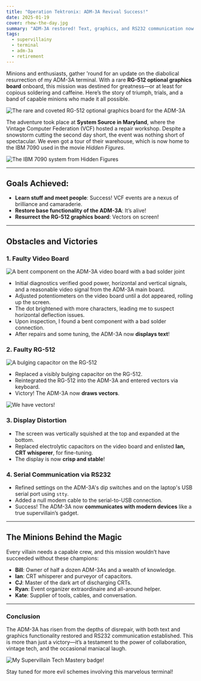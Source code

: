 ```yaml
---
title: "Operation Tektronix: ADM-3A Revival Success!"
date: 2025-01-19
cover: rhew-the-day.jpg
summary: "ADM-3A restored! Text, graphics, and RS232 communication now functional, thanks to VCF workshop heroes and a rare RG-512 graphics board."
tags:
  - supervillainy
  - terminal
  - adm-3a
  - retirement
---
```


Minions and enthusiasts, gather 'round for an update on the diabolical resurrection of my ADM-3A terminal. With a rare **RG-512 optional graphics board** onboard, this mission was destined for greatness—or at least for copious soldering and caffeine. Here’s the story of triumph, trials, and a band of capable minions who made it all possible.

![The rare and coveted RG-512 optional graphics board for the ADM-3A](./rg-512.jpg)

The adventure took place at **System Source in Maryland**, where the Vintage Computer Federation (VCF) hosted a repair workshop. Despite a snowstorm cutting the second day short, the event was nothing short of spectacular. We even got a tour of their warehouse, which is now home to the IBM 7090 used in the movie *Hidden Figures*.

![The IBM 7090 system from Hidden Figures](./hidden-figures-ibm-7090.jpg)

---

## Goals Achieved:
- **Learn stuff and meet people**: Success! VCF events are a nexus of brilliance and camaraderie.
- **Restore base functionality of the ADM-3A**: It’s alive!
- **Resurrect the RG-512 graphics board**: Vectors on screen!

---

## Obstacles and Victories  

### 1. Faulty Video Board

![A bent component on the ADM-3A video board with a bad solder joint](./bent.jpg)

- Initial diagnostics verified good power, horizontal and vertical signals, and a reasonable video signal from the ADM-3A main board.
- Adjusted potentiometers on the video board until a dot appeared, rolling up the screen.
- The dot brightened with more characters, leading me to suspect horizontal deflection issues.
- Upon inspection, I found a bent component with a bad solder connection.
- After repairs and some tuning, the ADM-3A now **displays text**!

### 2. Faulty RG-512

![A bulging capacitor on the RG-512](./capacitor.jpg)

- Replaced a visibly bulging capacitor on the RG-512.
- Reintegrated the RG-512 into the ADM-3A and entered vectors via keyboard.
- Victory! The ADM-3A now **draws vectors**.

![We have vectors!](./vectors.jpg)

### 3. Display Distortion
- The screen was vertically squished at the top and expanded at the bottom.
- Replaced electrolytic capacitors on the video board and enlisted **Ian, CRT whisperer**, for fine-tuning.
- The display is now **crisp and stable**!

### 4. Serial Communication via RS232
- Refined settings on the ADM-3A's dip switches and on the laptop's USB serial port using `stty`.
- Added a null modem cable to the serial-to-USB connection.
- Success! The ADM-3A now **communicates with modern devices** like a true supervillain’s gadget.

---

## The Minions Behind the Magic
Every villain needs a capable crew, and this mission wouldn’t have succeeded without these champions:  
- **Bill**: Owner of half a dozen ADM-3As and a wealth of knowledge.  
- **Ian**: CRT whisperer and purveyor of capacitors.
- **CJ**: Master of the dark art of discharging CRTs.
- **Ryan**: Event organizer extraordinaire and all-around helper.
- **Kate**: Supplier of tools, cables, and conversation.

---

### Conclusion  
The ADM-3A has risen from the depths of disrepair, with both text and graphics functionality restored and RS232 communication established. This is more than just a victory—it’s a testament to the power of collaboration, vintage tech, and the occasional maniacal laugh.

![My Supervillain Tech Mastery badge!](./tech-mastery-badge.webp)

Stay tuned for more evil schemes involving this marvelous terminal!

